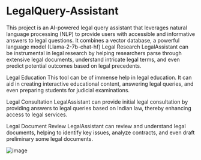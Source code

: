 # LegalQuery-Assistant
This project is an AI-powered legal query assistant that leverages natural language processing (NLP) to provide users with accessible and informative answers to legal questions. It combines a vector database, a powerful language model (Llama-2-7b-chat-hf)
Legal Research
LegalAssistant can be instrumental in legal research by helping researchers parse through extensive legal documents, understand intricate legal terms, and even predict potential outcomes based on legal precedents.

Legal Education
This tool can be of immense help in legal education. It can aid in creating interactive educational content, answering legal queries, and even preparing students for judicial examinations.

Legal Consultation
LegalAssistant  can provide initial legal consultation by providing answers to legal queries based on Indian law, thereby enhancing access to legal services.

Legal Document Review
LegalAssistant  can review and understand legal documents, helping to identify key issues, analyze contracts, and even draft preliminary some legal documents.

![image](https://github.com/user-attachments/assets/d832ce0f-24b5-4aca-93ff-e9c8745f5679)
